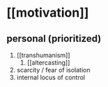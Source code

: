 # [[motivation]]
## personal (prioritized)
1. [[transhumanism]]
	1. [[altercasting]]
2. scarcity / fear of isolation
3. internal locus of control